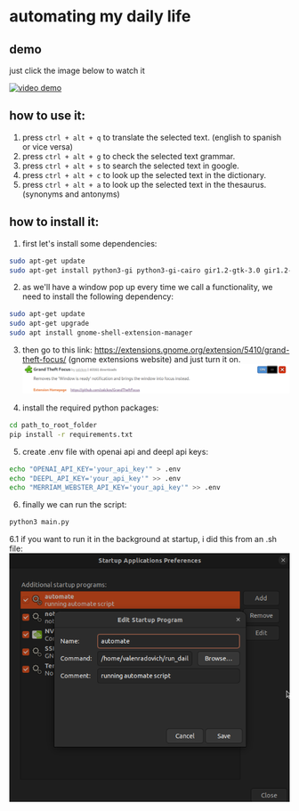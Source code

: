 # automating my daily life

## demo
just click the image below to watch it

[![video demo](https://img.youtube.com/vi/55-AAFENbVA/0.jpg)](https://www.youtube.com/watch?v=55-AAFENbVA)


## how to use it:
1. press `ctrl + alt + q` to translate the selected text. (english to spanish or vice versa)
2. press `ctrl + alt + g` to check the selected text grammar.
3. press `ctrl + alt + s` to search the selected text in google.
4. press `ctrl + alt + c` to look up the selected text in the dictionary.
5. press `ctrl + alt + a` to look up the selected text in the thesaurus. (synonyms and antonyms)

## how to install it:
1. first let's install some dependencies:
```bash
sudo apt-get update
sudo apt-get install python3-gi python3-gi-cairo gir1.2-gtk-3.0 gir1.2-keybinder-3.0 libcairo2-dev libxt-dev libgirepository1.0-dev
```
2. as we'll have a window pop up every time we call a functionality, we need to install the following dependency:
```bash
sudo apt-get update
sudo apt-get upgrade
sudo apt install gnome-shell-extension-manager
```
3. then go to this link: https://extensions.gnome.org/extension/5410/grand-theft-focus/ (gnome extensions website) and just turn it on.
![gnome extension image](images/image.png)

4. install the required python packages:
```bash
cd path_to_root_folder
pip install -r requirements.txt
```

5. create .env file with openai api and deepl api keys:
```bash
echo "OPENAI_API_KEY='your_api_key'" > .env
echo "DEEPL_API_KEY='your_api_key'" >> .env
echo "MERRIAM_WEBSTER_API_KEY='your_api_key'" >> .env
```

6. finally we can run the script:
```bash
python3 main.py
```
6.1 if you want to run it in the background at startup, i did this from an .sh file:
![run at startup](images/image-1.png)


